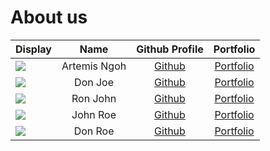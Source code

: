 # About us

Display |   Name    |              Github Profile              | Portfolio 
--------|:---------:|:----------------------------------------:|:---------:
![](https://avatars.githubusercontent.com/u/24601679?s=400&u=4ff44cf4bbd34ac299fd550ce267a884df4043a7&v=4) | Artemis Ngoh | [Github](https://github.com/ArtemiszenN) | [Portfolio](docs/team/artemis.md)
![](https://via.placeholder.com/100.png?text=Photo) |  Don Joe  |      [Github](https://github.com/)       | [Portfolio](docs/team/johndoe.md)
![](https://via.placeholder.com/100.png?text=Photo) | Ron John  |      [Github](https://github.com/)       | [Portfolio](docs/team/johndoe.md)
![](https://via.placeholder.com/100.png?text=Photo) | John Roe  |      [Github](https://github.com/)       | [Portfolio](docs/team/johndoe.md)
![](https://via.placeholder.com/100.png?text=Photo) |  Don Roe  |      [Github](https://github.com/)       | [Portfolio](docs/team/johndoe.md)
